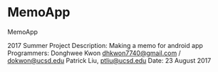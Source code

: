 # MemoApp
MemoApp

2017 Summer Project
Description: Making a memo for android app
Programmers: Donghwee Kwon dhkwon7740@gmail.com / dokwon@ucsd.edu
             Patrick Liu, ptliu@ucsd.edu
Date: 23 August 2017
